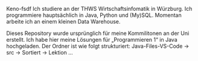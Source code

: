 Keno-fsdf
Ich studiere an der THWS Wirtschaftsinfomatik in Würzburg.
Ich programmiere hauptsächlich in Java, Python und (My)SQL.
Momentan arbeite ich an einem kleinen Data Warehouse.

Dieses Repository wurde ursprünglich für meine Kommilitonen an der Uni erstellt. Ich habe hier meine Lösungen für „Programmieren 1“ in Java hochgeladen. 
Der Ordner ist wie folgt strukturiert:
Java-Files-VS-Code → src → Sortiert → Lektion ...



